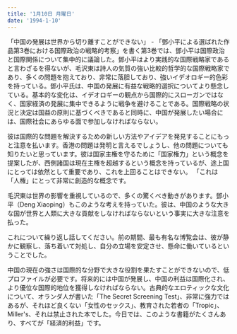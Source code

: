 ```yaml
---
title: '1月10日 月曜日'
date: '1994-1-10'
---
```

「中国の発展は世界から切り離すことができない」 - 「鄧小平による選ばれた作品第3巻における国際政治の戦略的考察」を書く第3巻では、鄧小平は国際政治と国際関係について集中的に議論した。鄧小平はより実践的な国際戦略家であると言わざるを得ないが、毛沢東は詩人の気質の強い比較的哲学的な国際戦略家であり、多くの問題を抱えており、非常に落胆しており、強いイデオロギー的色彩を持っている。鄧小平氏は、中国の発展に有益な戦略的選択についてより懸念している。基本的な変化は、イデオロギーの観点から国際的にスローガンではなく、国家経済の発展に集中できるように戦争を避けることである。国際戦略の状況と決定は国益の原則に基づくべきであると同時に、中国が発展したい場合には、国際社会にあらゆる面で参加しなければならない。

彼は国際的な問題を解決するための新しい方法やアイデアを発見することにもっと注意を払います。香港の問題は発明と言えるでしょうし、他の問題についても知りたいと思っています。彼は国家主権を守るために「国家権力」という概念を提案したが、西側諸国は現在主権を超越するという概念を持っているが、途上国にとっては依然として重要であり、これを上回ることはできない。 「これは「人権」にとって非常に創造的な概念です。

毛沢東は世界の影響を重視しているので、多くの驚くべき動きがあります。鄧小平（Deng Xiaoping）もこのような考えを持っていた。彼は、中国のような大きな国が世界と人類に大きな貢献をしなければならないという事実に大きな注意を払った。

これについて繰り返し話してください。前の期間、最も有名な博覧会は、彼が静かに観察し、落ち着いて対処し、自分の立場を安定させ、懸命に働いているということでした。

中国の現在の強さは国際的な分野で大きな役割を果たすことができないので、低プロファイルが必要です。将来的には中国が発展し、中国の利益は国際化され、より優位な国際的地位を獲得しなければならない。古典的なエロティックな文化について、オランダ人が書いた「The Secret Screening Test」、非常に強力ではあるが、それほど良くない「女性のセックス」、教育された若者の「Tropic」、Miller's、それは禁止された本でした。今日では、このような書籍がたくさんあり、すべてが「経済的利益」です。